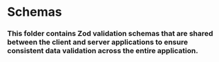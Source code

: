 # Schemas

### This folder contains Zod validation schemas that are shared between the client and server applications to ensure consistent data validation across the entire application.
